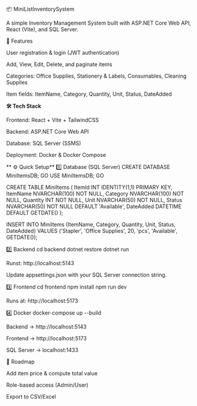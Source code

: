 📦 MiniListInventorySystem

A simple Inventory Management System built with ASP.NET Core Web API, React (Vite), and SQL Server.









🚀 Features

User registration & login (JWT authentication)

Add, View, Edit, Delete, and paginate items

Categories: Office Supplies, Stationery & Labels, Consumables, Cleaning Supplies

Item fields: ItemName, Category, Quantity, Unit, Status, DateAdded






**🛠️ Tech Stack**

Frontend: React + Vite + TailwindCSS

Backend: ASP.NET Core Web API

Database: SQL Server (SSMS)

Deployment: Docker & Docker Compose







**
⚙️ Quick Setup**
1️⃣ Database (SQL Server)
CREATE DATABASE MiniItemsDB;
GO
USE MiniItemsDB;
GO

CREATE TABLE MiniItems (
    ItemId INT IDENTITY(1,1) PRIMARY KEY,
    ItemName NVARCHAR(100) NOT NULL,
    Category NVARCHAR(100) NOT NULL,
    Quantity INT NOT NULL,
    Unit NVARCHAR(50) NOT NULL,
    Status NVARCHAR(50) NOT NULL DEFAULT 'Available',
    DateAdded DATETIME DEFAULT GETDATE()
);

INSERT INTO MiniItems (ItemName, Category, Quantity, Unit, Status, DateAdded)
VALUES 
('Stapler', 'Office Supplies', 20, 'pcs', 'Available', GETDATE());




2️⃣ Backend
cd backend
dotnet restore
dotnet run

Runst: http://localhost:5143

Update appsettings.json with your SQL Server connection string.




3️⃣ Frontend
cd frontend
npm install
npm run dev





Runs at: http://localhost:5173





4️⃣ Docker 
docker-compose up --build

Backend → http://localhost:5143

Frontend → http://localhost:5173

SQL Server → localhost:1433







📌 Roadmap

Add item price & compute total value

Role-based access (Admin/User)

Export to CSV/Excel
